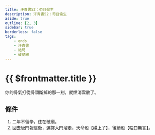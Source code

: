 ```yaml
---
title: 汗青書52：苟且偷生
description: 汗青書52：苟且偷生
aside: true
outline: [2, 3]
sidebar: true
borderless: false
tags:
    - ends
    - 汗青書
    - 結局
    - 破廟線
---
```


# {{ $frontmatter.title }}

<EndBackground no=52 title="苟且偷生">
你的骨氣打從骨頭斷掉的那一刻，就煙消雲散了。
</EndBackground>

## 條件
1. 二年不留學，住在破廟。
2. 回去唐門報信後，選擇大門溜走，天命骰【碰上了】，後續骰【啞口無言】。
